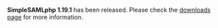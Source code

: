 **SimpleSAMLphp 1.19.1** has been released. Please check the [downloads page](/download) for more
 information.
